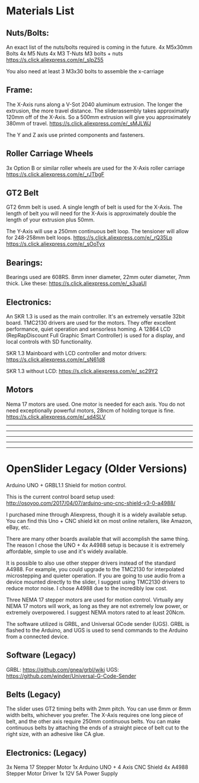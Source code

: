 # Materials List

## Nuts/Bolts:
An exact list of the nuts/bolts required is coming in the future.
4x M5x30mm Bolts
4x M5 Nuts
4x M3 T-Nuts
M3 bolts + nuts
https://s.click.aliexpress.com/e/_sIpZ55

You also need at least 3 M3x30 bolts to assemble the x-carriage

## Frame:
The X-Axis runs along a V-Sot 2040 aluminum extrusion.
The longer the extrusion, the more travel distance.
The sliderassembly takes approximatly 120mm off of the X-Axis.
So a 500mm extrusion will give you approximately 380mm of travel.
https://s.click.aliexpress.com/e/_sMJLWJ

The Y and Z axis use printed components and fasteners.

## Roller Carriage Wheels
3x Option B or similar roller wheels are used for the X-Axis roller carriage
https://s.click.aliexpress.com/e/_rJTbgF

## GT2 Belt
GT2 6mm belt is used.
A single length of belt is used for the X-Axis.
The length of belt you will need for the X-Axis is approximately double the length of your extrusion plus 50mm.

The Y-Axis will use a 250mm continuous belt loop. The tensioner will allow for 248-258mm belt loops.
https://s.click.aliexpress.com/e/_rQ35Lp
https://s.click.aliexpress.com/e/_sOoTyx



## Bearings:
Bearings used are 608RS. 8mm inner diameter, 22mm outer diameter, 7mm thick.
Like these:
https://s.click.aliexpress.com/e/_s3uaUI

## Electronics:
An SKR 1.3 is used as the main controller. It's an extremely versatile 32bit board. 
TMC2130 drivers are used for the motors. They offer excellent performance, quiet operation and sensorless homing.
A 12864 LCD (RepRapDiscount Full Graphic Smart Controller) is used for a display, and local controls with SD functionality.

SKR 1.3 Mainboard with LCD controller and motor drivers:
https://s.click.aliexpress.com/e/_sN61d8

SKR 1.3 without LCD:
https://s.click.aliexpress.com/e/_sc29Y2

## Motors
Nema 17 motors are used. One motor is needed for each axis. 
You do not need exceptionally powerful motors, 28ncm of holding torque is fine.
https://s.click.aliexpress.com/e/_sd4SLV







---------------------------------------------
----
----------------------------------------------
----
----------------------------------------------


# OpenSlider Legacy (Older Versions)
Arduino UNO + GRBL1.1 Shield for motion control.

This is the current control board setup used:
http://osoyoo.com/2017/04/07/arduino-uno-cnc-shield-v3-0-a4988/

I purchased mine through Aliexpress, though it is a widely available setup. You can find this Uno + CNC shield kit on most online retailers, like Amazon, eBay, etc.

There are many other boards available that will accomplish the same thing. The reason I chose the UNO + 4x A4988 setup is because it is extremely affordable, simple to use and it's widely available.

It is possible to also use other stepper drivers instead of the standard A4988. For example, you could upgrade to the TMC2130 for interpolated microstepping and quieter operation. If you are going to use audio from a device mounted directly to the slider, I suggest using TMC2130 drivers to reduce motor noise. I chose A4988 due to the incredibly low cost.

Three NEMA 17 stepper motors are used for motion control. Virtually any NEMA 17 motors will work, as long as they are not extremely low power, or extremely overpowered. I suggest NEMA motors rated to at least 20Ncm.

The software utilized is GRBL, and Universal GCode sender (UGS). GRBL is flashed to the Arduino, and UGS is used to send commands to the Arduino from a connected device.

## Software (Legacy)

GRBL: https://github.com/gnea/grbl/wiki
UGS: https://github.com/winder/Universal-G-Code-Sender

## Belts (Legacy)
The slider uses GT2 timing belts with 2mm pitch. You can use 6mm or 8mm width belts, whichever you prefer. The X-Axis requires one long piece of belt, and the other axis require 250mm continuous belts. You can make continuous belts by attaching the ends of a straight piece of belt cut to the right size, with an adhesive like CA glue.

## Electronics: (Legacy)
3x Nema 17 Stepper Motor
1x Arduino UNO + 4 Axis CNC Shield
4x A4988 Stepper Motor Driver
1x 12V 5A Power Supply
